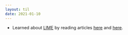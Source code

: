 ```yaml
---
layout: til
date: 2021-01-10
---
```

- Learned about [LIME](https://arxiv.org/abs/1602.04938) by reading articles [here](https://towardsdatascience.com/decrypting-your-machine-learning-model-using-lime-5adc035109b5#:~:text=LIME%20is%20a%20python%20library,model(atheism%2FChristian)) and [here](https://towardsdatascience.com/explain-nlp-models-with-lime-shap-5c5a9f84d59b).
